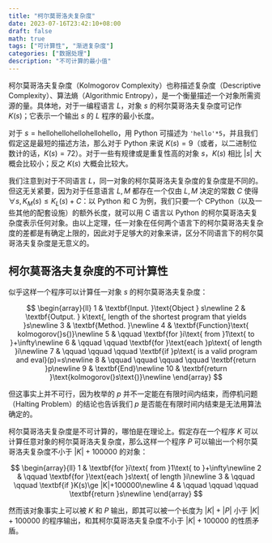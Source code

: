 ```yaml
---
title: "柯尔莫哥洛夫复杂度"
date: 2023-07-16T23:42:10+08:00
draft: false
math: true
tags: ["可计算性", "渐进复杂度"]
categories: ["数据处理"]
description: "不可计算的最小值"
---
```


柯尔莫哥洛夫复杂度（Kolmogorov Complexity）也称描述复杂度（Descriptive Complexity）、算法熵（Algorithmic Entropy），是一个衡量描述一个对象所需资源的量。具体地，对于一编程语言 $L$，对象 $s$ 的柯尔莫哥洛夫复杂度可记作 $K(s)$；它表示一个输出 $s$ 的 $L$ 程序的最小长度。

对于 $s=\text{hellohellohellohellohello}$，用 Python 可描述为 `'hello'*5`，并且我们假定这是最短的描述方法，那么对于 Python 来说 $K(s)=9$（或者，以二进制位数计的话，$K(s)=72$）。对于一些有规律或是重复性高的对象 $s$，$K(s)$ 相比 $|s|$ 大概会比较小；反之 $K(s)$ 大概会比较大。

我们注意到对于不同语言 $L$，同一对象的柯尔莫哥洛夫复杂度的复杂度是不同的。但这无关紧要，因为对于任意语言 $L, M$ 都存在一个仅由 $L,M$ 决定的常数 $C$ 使得 $\forall s, K_M(s) \le K_L(s) + C$：以 Python 和 C 为例，我们只要一个 CPython（以及一些其他的配套设施）的额外长度，就可以用 C 语言以 Python 的柯尔莫哥洛夫复杂度表示任何对象。由以上定理，任一对象在任何两个语言下的柯尔莫哥洛夫复杂度的差都是有确定上限的，因此对于足够大的对象来讲，区分不同语言下的柯尔莫哥洛夫复杂度是无意义的。

## 柯尔莫哥洛夫复杂度的不可计算性

似乎这样一个程序可以计算任一对象 $s$ 的柯尔莫哥洛夫复杂度：

$$
\begin{array}{ll}
1 & \textbf{Input. }\text{Object } s\newline
2 & \textbf{Output. } k\text{, length of the shortest program that yields }s\newline
3 & \textbf{Method. }\newline
4 & \textbf{Function}\text{ kolmogorov(}s{)}\newline
5 & \qquad \textbf{for }i\text{ from }1\text{ to }+\infty\newline
6 & \qquad \qquad \textbf{for }\text{each }p\text{ of length }i\newline
7 & \qquad \qquad \qquad \textbf{if }p\text{ is a valid program and eval}(p)=s\newline
8 & \qquad \qquad \qquad \qquad \textbf{return }p\newline
9 & \textbf{End}\newline
10 & \textbf{return }\text{kolmogorov(}s\text{)}\newline
\end{array}
$$

但这事实上并不可行，因为枚举的 $p$ 并不一定能在有限时间内结束，而停机问题（Halting Problem）的结论也告诉我们 $p$ 是否能在有限时间内结束是无法用算法确定的。

柯尔莫哥洛夫复杂度是不可计算的，哪怕是在理论上。假定存在一个程序 $K$ 可以计算任意对象的柯尔莫哥洛夫复杂度，那么这样一个程序 $P$ 可以输出一个柯尔莫哥洛夫复杂度不小于 $|K|+100000$ 的对象：

$$
\begin{array}{ll}
1 & \textbf{for }i\text{ from }1\text{ to }+\infty\newline
2 & \qquad \textbf{for }\text{each }s\text{ of length }i\newline
3 & \qquad \qquad \textbf{if }K(s)\ge |K|+100000\newline
4 & \qquad \qquad \qquad \textbf{return }s\newline
\end{array}
$$

然而该对象事实上可以被 $K$ 和 $P$ 输出，即其可以被一个长度为 $|K|+|P|$ 小于 $|K|+100000$ 的程序输出，和其柯尔莫哥洛夫复杂度不小于 $|K|+100000$ 的性质矛盾。